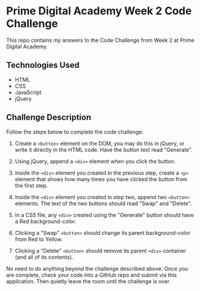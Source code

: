 # Prime Digital Academy Week 2 Code Challenge

This repo contains my answers to the Code Challenge from Week 2 at Prime Digital Academy.

## Technologies Used

* HTML
* CSS
* JavaScript
* jQuery

## Challenge Description

Follow the steps below to complete the code challenge:

1. Create a `<button>` element on the DOM, you may do this in jQuery, or write it directly in the HTML code. Have the button text read "Generate".

2. Using jQuery, append a `<div>` element when you click the button.

3. Inside the `<div>` element you created in the previous step, create a `<p>` element that shows how many times you have clicked the button from the first step.

4. Inside the `<div>` element you created in step two, append two `<button>` elements. The text of the two buttons should read "Swap" and "Delete".

5. In a CSS file, any `<div>` created using the "Generate" button should have a Red background-color.

6. Clicking a "Swap" `<button>` should change its parent background-color from Red to Yellow.

7. Clicking a "Delete" `<button>` should remove its parent `<div>` container (and all of its contents).

No need to do anything beyond the challenge described above. Once you are complete, check your code into a GitHub repo and submit via this application. Then quietly leave the room until the challenge is over.
